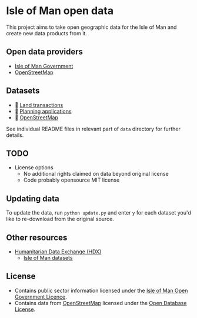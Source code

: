 # Isle of Man open data

This project aims to take open geographic data for the Isle of Man and create new data products from it.

## Open data providers

* [Isle of Man Government](https://www.gov.im/about-the-government/government/open-data/)
* [OpenStreetMap](https://www.openstreetmap.org/#map=10/54.2283/-4.5792)

## Datasets

* :file_folder: [Land transactions](https://github.com/dankarran/isleofman-opendata/tree/main/data/gov.im/land-transactions/)
* :file_folder: [Planning applications](https://github.com/dankarran/isleofman-opendata/tree/main/data/gov.im/planning-applications/)
* :file_folder: [OpenStreetMap](https://github.com/dankarran/isleofman-opendata/tree/main/data/openstreetmap/)

See individual README files in relevant part of `data` directory for further details.

## TODO

* License options
  * No additional rights claimed on data beyond original license
  * Code probably opensource MIT license

## Updating data

To update the data, run `python update.py` and enter `y` for each dataset you'd like to re-download from the original 
source.

## Other resources

* [Humanitarian Data Exchange (HDX)](https://data.humdata.org)
  * [Isle of Man datasets](https://data.humdata.org/group/imn)

## License

* Contains public sector information licensed under the [Isle of Man Open Government Licence](https://www.gov.im/about-this-site/open-government-licence/).
* Contains data from [OpenStreetMap](https://www.openstreetmap.org/#map=10/54.2283/-4.5792) licensed under the [Open Database License](https://www.openstreetmap.org/copyright).